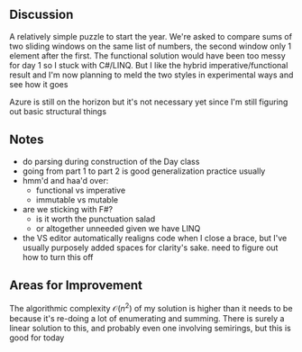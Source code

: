 ## Discussion

A relatively simple puzzle to start the year.  We're asked to compare sums of two sliding windows on the same list of numbers, the second window only 1 element after the first.  The functional solution would have been too messy for day 1 so I stuck with C#/LINQ.  But I like the hybrid imperative/functional result and I'm now planning to meld the two styles in experimental ways and see how it goes

Azure is still on the horizon but it's not necessary yet since I'm still figuring out basic structural things

## Notes

- do parsing during construction of the Day class
- going from part 1 to part 2 is good generalization practice usually
- hmm'd and haa'd over:
	- functional vs imperative
	- immutable vs mutable
- are we sticking with F#?
	- is it worth the punctuation salad
	- or altogether unneeded given we have LINQ
- the VS editor automatically realigns code when I close a brace, but I've usually purposely added spaces for clarity's sake. need to figure out how to turn this off

## Areas for Improvement

The algorithmic complexity $\mathcal{O}(n^2)$ of my solution is higher than it needs to be because it's re-doing a lot of enumerating and summing. There is surely a linear solution to this, and probably even one involving semirings, but this is good for today
